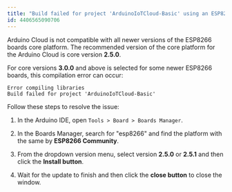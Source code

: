 ```yaml
---
title: "Build failed for project 'ArduinoIoTCloud-Basic' using an ESP8266"
id: 4406565090706
---
```


Arduino Cloud is not compatible with all newer versions of the ESP8266 boards core platform. The recommended version of the core platform for the Arduino Cloud is core version **2.5.0**.

For core versions **3.0.0** and above is selected for some newer ESP8266 boards, this compilation error can occur:

```
Error compiling libraries
Build failed for project 'ArduinoIoTCloud-Basic'
```

Follow these steps to resolve the issue:

1. In the Arduino IDE, open `Tools > Board > Boards Manager`.

2. In the Boards Manager, search for "esp8266" and find the platform with the same by **ESP8266 Community**.

3. From the dropdown version menu, select version **2.5.0** or **2.5.1** and then click the **Install button**.

4. Wait for the update to finish and then click the **close button** to close the window.

